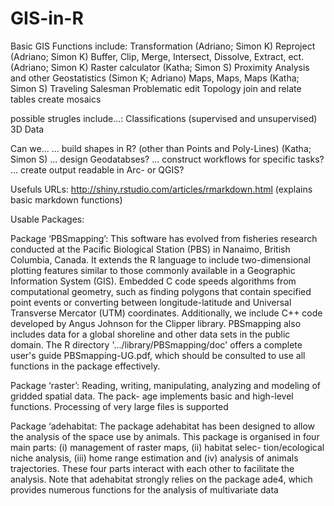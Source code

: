 GIS-in-R
========
Basic GIS Functions include:
	Transformation  (Adriano; Simon K)
	Reproject       (Adriano; Simon K)
	Buffer, Clip, Merge, Intersect, Dissolve, Extract, ect. (Adriano; Simon K)
	Raster calculator (Katha; Simon S)
	Proximity Analysis and other Geostatistics (Simon K; Adriano)
	Maps, Maps, Maps (Katha; Simon S)
	Traveling Salesman Problematic
	edit Topology
	join and relate tables
	create mosaics
	

possible strugles include...:
	Classifications (supervised and unsupervised)
	3D Data


Can we...
... build shapes in R? (other than Points and Poly-Lines) (Katha; Simon S)
... design Geodatabses?
... construct workflows for specific tasks?
... create output readable in Arc- or QGIS?

Usefuls URLs:
http://shiny.rstudio.com/articles/rmarkdown.html (explains basic markdown functions)


Usable Packages:

Package ‘PBSmapping’:
This software has evolved from fisheries research conducted at the
Pacific Biological Station (PBS) in Nanaimo, British Columbia, Canada. It
extends the R language to include two-dimensional plotting features similar
to those commonly available in a Geographic Information System (GIS).
Embedded C code speeds algorithms from computational geometry, such as
finding polygons that contain specified point events or converting between
longitude-latitude and Universal Transverse Mercator (UTM) coordinates.
Additionally, we include C++ code developed by Angus Johnson for the Clipper
library. PBSmapping also includes data for a global shoreline and other
data sets in the public domain.
The R directory '.../library/PBSmapping/doc' offers a complete user's
guide PBSmapping-UG.pdf, which should be consulted to use all functions in
the package effectively.

Package ‘raster’:
Reading, writing, manipulating, analyzing and modeling of gridded spatial data. The pack-
age implements basic and high-level functions. Processing of very large files is supported

Package ‘adehabitat:
The package adehabitat has been designed to allow the analysis of the space use by animals.
This package is organised in four main parts: (i) management of raster maps, (ii) habitat selec-
tion/ecological niche analysis, (iii) home range estimation and (iv) analysis of animals trajectories.
These four parts interact with each other to facilitate the analysis. Note that adehabitat strongly
relies on the package ade4, which provides numerous functions for the analysis of multivariate
data
